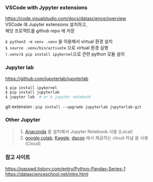 ### VSCode with Jypyter extensions
https://code.visualstudio.com/docs/datascience/overview  
VSCode 에 Jupyter extensions 설치하고,  
해당 프로젝트를 github repo 에 저장  

```$ python3 -m venv .venv``` 을 이용해서 virtual 환경 설치   
```$ source .venv/bin/activate``` 으로 virtual 환경 실행   
```(.venv)$ pip install ipykernel```으로 관련 python 모듈 설치  

### Jupyter lab
https://github.com/jupyterlab/jupyterlab
```bash
$ pip install ipykernel
$ pip install jupyterlab
$ jupyter lab  # or $ jupyter notebook 
```
git extension : ```pip install --upgrade jupyterlab jupyterlab-git```

### Other Jupyter 
> 1. [Anaconda](https://www.anaconda.com/) 을 설치해서 Jupyter Notebook 사용  (Local)  
> 2. [google colab](https://colab.research.google.com), [Kaggle](https://www.kaggle.com), [dacon](https://dacon.io/) 에서 제공하는 cloud 커널 을 사용  (Cloud)  

### 참고 사이트

https://passwd.tistory.com/entry/Python-Pandas-Series-1  
https://datascienceschool.net/intro.html  
